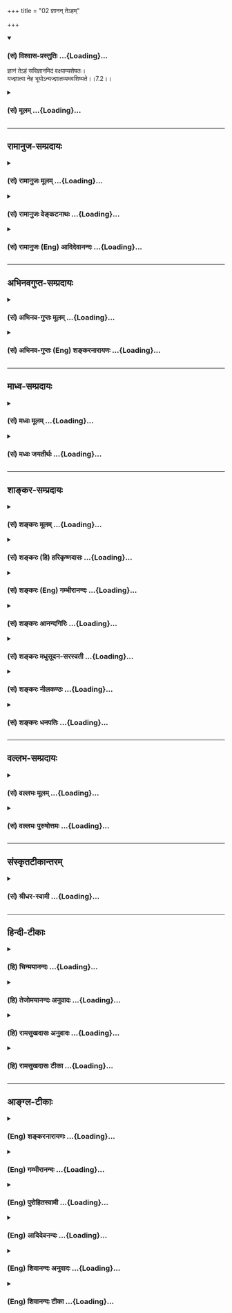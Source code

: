 +++
title = "02 ज्ञानन् तेऽहम्"

+++
<div class="js_include" newlevelforh1="3" title="(सं) विश्वास-प्रस्तुतिः" unfilled url="/purANam/mahAbhAratam/06-bhIShma-parva/02-bhagavad-gItA-parva/saMskRtam/vishvAsa-prastutiH/07_jnAna-vijnAna-yogaH/02_jnAnan_te-ham.md">
<details open><summary><h3>(सं) विश्वास-प्रस्तुतिः ...{Loading}...</h3></summary>

ज्ञानं तेऽहं सविज्ञानमिदं वक्ष्याम्यशेषतः।  
यज्ज्ञात्वा नेह भूयोऽन्यज्ज्ञातव्यमवशिष्यते।।7.2।।
</details>
</div>
<div class="js_include collapsed" newlevelforh1="3" title="(सं) मूलम्" unfilled url="/purANam/mahAbhAratam/06-bhIShma-parva/02-bhagavad-gItA-parva/saMskRtam/mUlam/07_jnAna-vijnAna-yogaH/02_jnAnan_te-ham.md">
<details><summary><h3>(सं) मूलम् ...{Loading}...</h3></summary>

ज्ञानं तेऽहं सविज्ञानमिदं वक्ष्याम्यशेषतः।  
यज्ज्ञात्वा नेह भूयोऽन्यज्ज्ञातव्यमवशिष्यते।।7.2।।
</details>
</div>


_________________
## रामानुज-सम्प्रदायः
<div class="js_include collapsed" newlevelforh1="3" title="(सं) रामानुजः मूलम्" unfilled url="/purANam/mahAbhAratam/06-bhIShma-parva/02-bhagavad-gItA-parva/saMskRtam/rAmAnujaH/mUlam/07_jnAna-vijnAna-yogaH/02_jnAnan_te-ham.md">
<details><summary><h3>(सं) रामानुजः मूलम् ...{Loading}...</h3></summary>

।।7.2।।**अहं ते** मद्विषयम् **इदं ज्ञानं** विज्ञानेन सह **अशेषतो
वक्ष्यामि।** **विज्ञानं** हि विविक्ताकारविषयं ज्ञानम् यथा अहं
मद्व्यतिरिक्तात् समस्तचिदचिद्वस्तुजातात् निखिलहेयप्रत्यनीकतया
अनवधिकातिशयासख्येकल्याणगुणगणानन्तमहाविभूतितया च विविक्त तेन
विविक्तविषयज्ञानेन सह मत्स्वरूपविषयज्ञानं वक्ष्यामि। किं बहुना यद्
ज्ञानं ज्ञात्वा मयि पुनः अन्यद् ज्ञातव्यं न अवशिष्यते। वक्ष्यमाणस्य
ज्ञानस्य दुष्प्रापताम् आह

</details>
</div>
<div class="js_include collapsed" newlevelforh1="3" title="(सं) रामानुजः वेङ्कटनाथः" unfilled url="/purANam/mahAbhAratam/06-bhIShma-parva/02-bhagavad-gItA-parva/saMskRtam/rAmAnujaH/venkaTanAthaH/07_jnAna-vijnAna-yogaH/02_jnAnan_te-ham.md">
<details><summary><h3>(सं) रामानुजः वेङ्कटनाथः ...{Loading}...</h3></summary>

ां.उ.7.26।2 इत्यादिसिद्धम् सा च ध्रुवा स्मृतिः
सर्वग्रन्थिविप्रमोक्षहेतुतया विहिता दर्शनं च तद्धेतुतया विहितम् न
चेदमुपायद्वयं गुरुलघुतारतम्यात् फलस्य चाविशिष्टत्वाल्लघौ सति नियमेन
गुरोरपरिग्रहेणानुपायत्वप्रसङ्गात् न च द्वारद्वारिभावः एकस्मिन्वाक्ये
विशिष्टैकविधिसम्भवे पृथग्विधेः परिग्रहायोगात् न च दर्शने
स्मृतिशब्देनोपचारे कश्चिद्गुणः अतो ध्रुवा स्मृतिरेव दर्शनशब्देन विशेषिता
स्मृतेश्च दर्शनसमानत्वं नाम विशदतमतया दर्शनसमानाकारत्वमेव। भवति च
स्मृतेर्भावनाप्रकर्षाद्दर्शनसमानाकारता भीरुकामुकादिषु। यथावृक्षे वृक्षे
च पश्यामि चीरकृष्णाजिनाम्बरम्। गृहीतधनुषं रामं पाशहस्तमिवान्तकम्
वा.रा.3।14।15 इत्यादि। तथालीनेव प्रतिबिम्बितेव मा.मा.अं.5 इत्यादि। एवं च
स्मृतिदर्शनशब्दयोरैकार्थ्ये सिद्धे द्रष्टव्यः ৷৷. निदिध्यासितव्यः
इत्यनयोरेकवाक्यस्थयोरपि सामान्यविशेषरूपेणैकार्थ्यमेवेति।  
  
अथ द्वितीयां प्रतिज्ञामुपपादयितुमाह पुनश्चेति। एतदुक्तं भवतिनायमात्मा
इत्यादिना केवलश्रवणमनननिदिध्यासननिषेधः अत्यन्तनिषेधे
त्वनेकप्रमाणविरोधात्। यमेवैषः इत्यादिनापि वरणीयत्वहेतुभूतस्वक्रियासाध्यो
गुणविशेषो विधीयते ईश्वरस्वाच्छन्द्यमात्राभिधाने
वैषम्यनैर्घृण्यादिदोषप्रसङ्गाच्छास्त्रानर्थक्याच्च। तथा
सिद्धगुणाभिधानेऽपि शास्त्रानर्थक्यमेव विधेयान्तराभावात्। स च
वरणीयताहेतुः साध्यो गुणो भक्तिरेव। प्रियतम एव हि वरणीयो भवति।
परमात्मविषयप्रीतिमानेव च परमात्मना वरणीयः। प्रियो हि ज्ञानिनोऽत्यर्थमहं स
च मम प्रियः 7।17 इति स्ववचनादिभिस्तथावगतेः इति। तस्याश्च प्रीतेः स्वयमपि
स्वावृतमत्वमुपायान्तरेष्वदृष्टपूर्वं दर्शयतिस्मर्यमाणेत्यादिना। तेषु
तेष्वच्युता भक्तिरच्युताऽस्तु सदा त्वयि वि.पु.1।20।18 इत्यारभ्यया
प्रीतिरविवेकानाम् वि.पु.1।20।19क्व नाकपृष्ठगमनं पुनरावृत्तिलक्षणम्। क्व
जपो वासुदेवेति मुक्तिबीजमनुत्तमम् वि.पु.2।6।44 इत्यादिभिर्भगवद्भक्ते
स्वादुतमत्वं सिद्धम्। स्मृतिः सन्तन्यते यत्रेति वा स्मृतेः सन्तानो
यत्रेति वा स्मृतिसन्तानशब्देन प्रकृतं वेदनं विशेष्यते इति
नपुंसकत्वोपपत्तिः। पुँल्लिङ्गतया वा पठितव्यम्। अस्त्वेवं तथापि
भक्तेर्मोक्षोपायत्वं कथमित्यत्राह तदेव हीति। महनीयविषये प्रीतिरेव हि
भक्तिरिति भावः। तत्र प्रमाणमाह स्नेहेति। महनीयविषये
स्नेहपूर्वमनुध्यानमिति भाव्यम् अन्यथा स्नेहपूर्वस्वप्रियतमानुध्यानस्यापि
भक्तित्वप्रसङ्गात्। एवं भक्तिरूपत्वानभ्युपगमे श्रुतिस्मृत्योः
परस्परविरोधः।  
  
अभ्युपगमे तदुपबृंहणीयत्वोपबृंहणत्वाभ्यां परस्परानुकूल्यमित्यभिप्रायेणाह
अत इति। वेदनशब्दनिर्दिष्टस्य मुक्त्युपायस्य भक्तिरूपत्वादित्यर्थः।
परमपुरुषव्यतिरिक्तोपायनिषेधमुखेन तज्ज्ञानव्यतिरिक्तोपायनिषेधः श्रुतौ
सिद्धः। तद्भक्तिव्यतिरिक्तोपायनिषेधः स्मृतौ।
तदेतद्भक्तिवेदनशब्दयोरैकार्थ्ये हि घटते। अन्यथा तु मिथो व्याघात इति। एवं
प्रतिज्ञाद्वयं कण्ठोक्त्योपपादितम् अन्यत्प्रतिज्ञाद्वयं त्वर्थतः
स्थापितम्। तथा हि वेदनव्यतिरिक्तनिषेधात्समुच्चयपक्षो निरस्तः।
कर्मापेक्षणं त्वङ्गतयेति तत्तद्वाक्यार्थनिरूपणेन सिद्धं भवति।
श्वेताश्वतरपुरुषसूक्तवाक्यविषययोरेकविषयतयोपादानात्सर्वशाखागतपुरुषसूक्तवाक्यैकार्थ्यं
सर्वोपनिषदां दर्शितम्। तत्रच महान् प्रभुर्वै पुरुषः सत्त्वस्यैष
प्रवर्तकः श्वे.उ.3।12 इत्यादिबलात्पुरुषविषयत्वमेव व्यक्तम्।
शिवादिशब्दास्तु शुद्धिगुणयोगादिना परमपुरुष एव मुख्याः।
अथर्वशिरःप्रतर्दनविद्यादिष्वपि रुद्रेन्द्राद्यन्तर्यामिपरमपुरुषोपासनमेव
विधेयमिति स्थापितं शारीरके। तत्रेति मध्यमषट्क इत्यर्थः। उपास्यभूतेत्यनेन
प्रकृतसङ्गतिः सूचिता। उपास्यभूतः परमपुरुषो हि षष्ठाध्यायान्तिमश्लोकेमाम्
6।47 इति प्रसक्तः। एतेनस्वयाथात्म्यं प्रकृत्यास्य तिरोधिः शरणागतिः।
भक्तभेदः प्रबुद्धस्य श्रैष्ठ्यं सप्तम उच्यते गी.सं.11 इति
सङ्ग्रहश्लोकोऽपि व्याख्यातः।।  
  
अथ भजनीयतयामाम् 6।47 इति प्रस्तुतं स्वात्मानं भजननिर्वृत्तये
यथावस्थितमुपदिशामीति भगवानुवाचमय्यासक्तमना इति। आसक्तः
इत्यत्रोपासनार्थमाभिमुख्यमुपसर्गविवक्षितमित्याह आभिमुख्येनेति। तदेव
सहेतुकं प्रपञ्चयति मत्प्रियत्वेत्यादिना। अहं प्रियः प्रीतिविषयो यस्य स
मत्प्रियस्तस्य भावस्तत्त्वम्। यद्वा मम प्रियत्वातिरेकेण
मत्प्रियत्वातिरेकेणेत्यर्थः। मद्विभूतिशब्देनात्र
भगवदसाधारणपरिजनपरिबर्हभूषणादीनिगृह्यन्ते नतु विभूतिमात्रम् कदाचिदपि
तद्विश्लेषायोगात्। यद्वा विभूतित्वेनाननुभवो विभूत्या विश्लेषः।
स्वरूपादिभिरपि हि विश्लेषो यथाभिलषितानुभवाभाव एव। विशीर्यमाणस्वरूपतयेति
कार्याक्षमत्वलक्षणशैथिल्येनेत्यर्थः। तेन चाप मनो विशेष्यते।
पौनरुक्त्यप्रसङ्गं परिहर्तुंस्वयं चेत्युक्तम्। मदाश्रयः इत्यत्रअब्भक्षः
इत्यादाविवावधारणं विवक्षितमिति दर्शयतिमदेकाधार इति मदनुभवैकधारक
इत्यर्थः। योगोपकारकं भजनीयविषयतत्त्वज्ञानमिहोच्यते न तु योगस्य
साक्षादनुष्ठानमित्यभिप्रायेणयुञ्जन् इति शत्रभिप्रेतमाहयोक्तुं प्रवृत्त
इति। प्रारब्धापरिसमाप्तिरूपवर्तमाने प्रारम्भोऽत्र विवक्षित इति भावः।
योगात्पूर्वमेव तत्त्वतो ज्ञातव्यत्वार्थंयोगविषयभूतमित्युक्तम्। असंशयं
समग्रम् इत्युभयं क्रियाविशेषणम्। समग्रशब्दो निस्संशयत्वाय
सर्वप्रकारविशिष्टत्वपर इति दर्शयितुंसकलपदम् विशेषदर्शनेन हि
संशयनिवृत्तिः। तच्छृणु इति प्रतिनिर्देशवशादुत्तरश्लोकालोचनया
उक्तिश्रवणयोरेकविषयत्वसिद्धेश्चात्रयथा इतिशब्दो ज्ञानपर इत्यभिप्रायेणयेन
ज्ञानेनोक्तेन ज्ञास्यसीत्युक्तम्। उक्तेन
वक्ष्यमाणवाक्यप्रतिपाद्येनेत्यर्थः।
श्रूयमाणविषयस्यादृष्टचरत्वाच्छ्रोतुरवधानकरणं प्रथमश्लोकप्रयोजनमिति
दर्शयति अवहितमना इति।।।7.2।। तच्छृणु इत्युक्तमर्थं पुनः
सावधानत्वातिशयसम्पादनायाहमपि सर्वज्ञः सर्वशक्तिर्वक्ष्यामीति वदन्असंशयं
समग्रं माम् 7।1 इत्युक्तमर्थं किञ्चिद्विशदयति ज्ञानं तेऽहम् इति श्लोकेन।
ज्ञानविज्ञानशब्दयोः पौनरुक्त्यव्युदासाय उपसर्गसिद्धं विशेषं दर्शयति
विज्ञानं विविक्ताकारविषयं ज्ञानमिति। अत्र ज्ञानविज्ञानशब्दाभ्यां
तज्जनकवाक्यलक्षणा। श्रोतव्यत्ववक्तव्यत्वे वा तज्जनकवाक्यद्वारा
तत्रोपचरिते। ज्ञानं ज्ञात्वेति ओदनपाकं पचतीतिवत्। एतेन विज्ञानशब्दस्यात्र
निदिध्यासनविषयत्वं परोक्तं प्रत्युक्तम्। अर्थस्थितिपरिज्ञानं
ह्यत्रयज्ज्ञात्वा इत्यादिनाऽपि व्यज्यते। अतः
स्वरूपनिरूपकनिरूपितस्वरूपविशेषकधर्मविषयतया
ज्ञानविज्ञानशब्दयोरपुनरुक्तिः। उभयलिङ्गतयोभयविभूतिविशिष्टतया च
वक्ष्यमाणं विविक्तत्वं दर्शयति यथाऽहमिति।
अनवधिकातिशयासङ्ख्येयकल्याणगुणगणश्चानन्तमहाविभूतिश्चेति
पृथग्बहुव्रीहिभ्याञ्ज्ञानं तु विज्ञानगुणोपपन्नं कर्माशुभं पश्यति
वर्जनीयम् इत्यत्रापि विज्ञानशब्देनैतदेव विवक्षितम् अतिशयित
विषयज्ञानस्यान्यानादरहेतुत्वात्। अशेषतः इत्येतस्यैव विवरणे
ज्ञानप्रशंसारूपं चोत्तरार्धं व्याख्याति किं बहुनेति। इह भूयः
इत्यस्यार्थोमयि पुनरिति।
अवश्यज्ञातव्यसमस्ताकारविशिष्टमिहोपदिशामीत्युक्तं भवति।  
  

</details>
</div>
<div class="js_include collapsed" newlevelforh1="3" title="(सं) रामानुजः (Eng) आदिदेवानन्दः" unfilled url="/purANam/mahAbhAratam/06-bhIShma-parva/02-bhagavad-gItA-parva/saMskRtam/rAmAnujaH/english/AdidevAnandaH/07_jnAna-vijnAna-yogaH/02_jnAnan_te-ham.md">
<details><summary><h3>(सं) रामानुजः (Eng) आदिदेवानन्दः ...{Loading}...</h3></summary>

7.2 I will declare to you in full this knowledge having Me for its
object, along with Vijnana or distinguishing knowledge. Vijnana is that
knowledge of God in which His nature is distinguished form all things. I
am distinguished from all things, animate and inanimate, as the only
Being opposed to all that is evil and endowed with infinitely great
manifestation of countless multiples of attributes of all kinds which
are auspicious, unsurpassed and without limit. I will declare to you
that knowledge which has My essence as its object. Why say much; I shall
declare to you that knowledge knowing which nothing else remains to be
known again in relation to Myself. Sri Krsna declares that this
knowledge, which will now be taught, is difficult to attain:

</details>
</div>


_________________
## अभिनवगुप्त-सम्प्रदायः
<div class="js_include collapsed" newlevelforh1="3" title="(सं) अभिनव-गुप्तः मूलम्" unfilled url="/purANam/mahAbhAratam/06-bhIShma-parva/02-bhagavad-gItA-parva/saMskRtam/abhinava-guptaH/mUlam/07_jnAna-vijnAna-yogaH/02_jnAnan_te-ham.md">
<details><summary><h3>(सं) अभिनव-गुप्तः मूलम् ...{Loading}...</h3></summary>

।।7.1 7.2।। मय्यासक्तेति ज्ञानमिति। ज्ञानविज्ञाने ज्ञानक्रिये एव। ततो न
किञ्चिदवशिष्यते सर्वस्य ज्ञेयजातस्य ज्ञानक्रियानिष्ठत्वात्।

</details>
</div>
<div class="js_include collapsed" newlevelforh1="3" title="(सं) अभिनव-गुप्तः (Eng) शङ्करनारायणः" unfilled url="/purANam/mahAbhAratam/06-bhIShma-parva/02-bhagavad-gItA-parva/saMskRtam/abhinava-guptaH/english/shankaranArAyaNaH/07_jnAna-vijnAna-yogaH/02_jnAnan_te-ham.md">
<details><summary><h3>(सं) अभिनव-गुप्तः (Eng) शङ्करनारायणः ...{Loading}...</h3></summary>

7.1-2 Mayi etc. Jnanam etc. The words jnana and vijnana mean
\[respectively\] 'knowledge' and 'action'. There remains nothing apart
from these \[two\]. For, all the knowables are rooted in the knowledge
and action.

</details>
</div>


_________________
## माध्व-सम्प्रदायः
<div class="js_include collapsed" newlevelforh1="3" title="(सं) मध्वः मूलम्" unfilled url="/purANam/mahAbhAratam/06-bhIShma-parva/02-bhagavad-gItA-parva/saMskRtam/madhvaH/mUlam/07_jnAna-vijnAna-yogaH/02_jnAnan_te-ham.md">
<details><summary><h3>(सं) मध्वः मूलम् ...{Loading}...</h3></summary>

।।7.2।। इदं मद्विषयं ज्ञानम्। विज्ञानं विशेषज्ञानम्।

</details>
</div>
<div class="js_include collapsed" newlevelforh1="3" title="(सं) मध्वः जयतीर्थः" unfilled url="/purANam/mahAbhAratam/06-bhIShma-parva/02-bhagavad-gItA-parva/saMskRtam/madhvaH/jayatIrthaH/07_jnAna-vijnAna-yogaH/02_jnAnan_te-ham.md">
<details><summary><h3>(सं) मध्वः जयतीर्थः ...{Loading}...</h3></summary>

।।7.2।। ननु ज्ञानं वक्ष्यते न तूक्तं तत्कथमिदं इति परामर्श इत्यत आह
**इदमि**ति। मामिति स्वस्य प्रकृतत्वात् तत्सम्बन्धित्वेन ज्ञानमपि
प्रकृतमिति भावः। सविज्ञानं स्वानुभवसंयुक्तं (शां.भा.) इत्येतदपाकर्तुं
विज्ञानपदार्थमाह **विज्ञानमि**ति। अस्यैव वक्ष्यमाणत्वादपरस्य तदभावादिति
भावः।

</details>
</div>


_________________
## शाङ्कर-सम्प्रदायः
<div class="js_include collapsed" newlevelforh1="3" title="(सं) शङ्करः मूलम्" unfilled url="/purANam/mahAbhAratam/06-bhIShma-parva/02-bhagavad-gItA-parva/saMskRtam/shankaraH/mUlam/07_jnAna-vijnAna-yogaH/02_jnAnan_te-ham.md">
<details><summary><h3>(सं) शङ्करः मूलम् ...{Loading}...</h3></summary>

।।7.2।। **ज्ञानं ते** तुभ्यम् **अहं सविज्ञानं** विज्ञानसहितं
स्वानुभवयुक्तम् **इदं वक्ष्यामि** कथयिष्यामि **अशेषतः** कात्स्न्र्येन।
तत् ज्ञानं विवक्षितं स्तौति श्रोतुः अभिमुखीकरणाय **यत् ज्ञात्वा** यत्
ज्ञानं ज्ञात्वा न **इह भूयः** पुनः अन्यत् **ज्ञातव्यं** पुरुषार्थसाधनम्
**अवशिष्यते** नावशिष्टं भवति। इति मत्तत्त्वज्ञो यः सः सर्वज्ञो
भवतीत्यर्थः। अतो विशिष्टफलत्वात् दुर्लभं ज्ञानम्।। कथमित्युच्यते

</details>
</div>
<div class="js_include collapsed" newlevelforh1="3" title="(सं) शङ्करः (हि) हरिकृष्णदासः" unfilled url="/purANam/mahAbhAratam/06-bhIShma-parva/02-bhagavad-gItA-parva/saMskRtam/shankaraH/hindI/harikRShNadAsaH/07_jnAna-vijnAna-yogaH/02_jnAnan_te-ham.md">
<details><summary><h3>(सं) शङ्करः (हि) हरिकृष्णदासः ...{Loading}...</h3></summary>

।।7.2।। वहीं यह अपने स्वरूपका ज्ञान मैं तुझे विज्ञानके सहित अर्थात् अपने
अनुभवके सहित निःशेषतःसम्पूर्णतासे कहूँगा। श्रोताको सम्मुख अर्थात् सावधान
करनेके लिये जिसका वर्णन करना है उस ज्ञानकी स्तुति करते हैं। जिस ज्ञानको
जान लेनेपर फिर इस जगत्में पुरुषार्थका कोई साधन जानना शेष नहीं रहता
अर्थात् जो मेरे तत्त्वको जाननेवाला है वह सर्वज्ञ हो जाता है। अतः यह
ज्ञान अति उत्तम फलवाला होनेके कारण दुर्लभ है।

</details>
</div>
<div class="js_include collapsed" newlevelforh1="3" title="(सं) शङ्करः (Eng) गम्भीरानन्दः" unfilled url="/purANam/mahAbhAratam/06-bhIShma-parva/02-bhagavad-gItA-parva/saMskRtam/shankaraH/english/gambhIrAnandaH/07_jnAna-vijnAna-yogaH/02_jnAnan_te-ham.md">
<details><summary><h3>(सं) शङ्करः (Eng) गम्भीरानन्दः ...{Loading}...</h3></summary>

7.2 Aham, I; vaksyami, shall tell; te, you; asesatah, in detail, fully;
of that (Knowledge) about Myself, which is idam, this; jnanam, Knowlege;
which is savijnanam, combined with realization, associated with personal
enlightenment; yat jnatva, after experiencing which Knowledge;
avasisyate, there remains; na anyat, nothing else, anything that can be
a means to human ends; jnatavyam, to be known; bhuyah, again; iha, here.
(In this way) the Lord praises that Knowledge which is intended to be
spoken, in order ot draw the attention of the hearer. Thus, 'he who
knows Me in reality becomes omniscient.' This is the idea. Therefore
Knowledge is difficult to attain because of its superexcellent result.
How so; This is being answered:

</details>
</div>
<div class="js_include collapsed" newlevelforh1="3" title="(सं) शङ्करः आनन्दगिरिः" unfilled url="/purANam/mahAbhAratam/06-bhIShma-parva/02-bhagavad-gItA-parva/saMskRtam/shankaraH/AnandagiriH/07_jnAna-vijnAna-yogaH/02_jnAnan_te-ham.md">
<details><summary><h3>(सं) शङ्करः आनन्दगिरिः ...{Loading}...</h3></summary>

।।7.2।। ज्ञास्यसीत्युक्त्या परोक्षज्ञानशङ्कायां तन्निवृत्त्यर्थं
तदुक्तिप्रकारमेव विवृणोति **तच्चेति।** इदमपरोक्षं ज्ञानं चैतन्यम्। तस्य
सविज्ञानस्य प्रतिलम्भे किं स्यादित्याशङ्क्याह **यज्ज्ञात्वेति।** इदमा
चैतन्यस्य परोक्षत्वं व्यावर्त्यते। तदेव सविज्ञानमिति विशेषणेन स्फुटयति।
अनवशेषेण तद्वेदनफलोपन्यासेन श्रोतारं तच्छवणप्रवणं करोति
**तज्ज्ञानमिति।** एकविज्ञानेन
सर्वविज्ञानश्रुतिमाश्रित्योत्तरार्धतात्पर्यमाह **यज्ज्ञात्वेति।**
भगवत्तत्त्वज्ञानस्य विशिष्टफलत्वमुक्त्वा फलितमाह **अत इति।**

</details>
</div>
<div class="js_include collapsed" newlevelforh1="3" title="(सं) शङ्करः मधुसूदन-सरस्वती" unfilled url="/purANam/mahAbhAratam/06-bhIShma-parva/02-bhagavad-gItA-parva/saMskRtam/shankaraH/madhusUdana-sarasvatI/07_jnAna-vijnAna-yogaH/02_jnAnan_te-ham.md">
<details><summary><h3>(सं) शङ्करः मधुसूदन-सरस्वती ...{Loading}...</h3></summary>

।।7.2।। ज्ञास्यसीत्युक्ते परोक्षमेव तज्ज्ञानं स्यादिति शङ्कां
व्यावर्तयन्स्तौति श्रोतुराभिमुख्याय इदं मद्विषयं स्वतोऽपरोक्षज्ञानम्
असंभावनादिप्रतिबन्धेन फलमजनयत्परोक्षमित्युपचर्यते। असंभावानादिनिरासे तु
विचारपरिपाकान्ते तेनैव प्रमाणेन जनितं ज्ञानं प्रतिबन्धाभावात्फलं
जनयदपरोक्षमित्युच्यते। विचारपरिपाकनिष्पन्नत्वाच्च तदेव विज्ञानं तेन
विज्ञानेन सहितमिदमपरोक्षमेव ज्ञानं शास्त्रजन्यं ते तुभ्यमहं परमाप्तो
वक्ष्याम्यशेषतः साधनफलादिसहितत्वेन निरवशेषं कथयिष्यामि।
श्रौतीमेकविज्ञानेन सर्वविज्ञानप्रतिज्ञामनुसरन्नाह यज्ज्ञानं
नित्यचैतन्यरूपं ज्ञात्वा वेदान्तजन्यमनोवृत्तिविषयीकृत्येह व्यवहारभूमौ
भूयः पुनरपि अन्यत्किंचिदपि ज्ञातव्यं नावशिष्यते।
सर्वाधिष्ठानसन्मात्रज्ञानेन कल्पितानां सर्वेषां बाधे
सन्मात्रपरिशेषात्तन्मात्रज्ञानेनैव त्वं कृतार्थो भविष्यसीत्यभिप्रायः।

</details>
</div>
<div class="js_include collapsed" newlevelforh1="3" title="(सं) शङ्करः नीलकण्ठः" unfilled url="/purANam/mahAbhAratam/06-bhIShma-parva/02-bhagavad-gItA-parva/saMskRtam/shankaraH/nIlakaNThaH/07_jnAna-vijnAna-yogaH/02_jnAnan_te-ham.md">
<details><summary><h3>(सं) शङ्करः नीलकण्ठः ...{Loading}...</h3></summary>

।।7.2।। एतदेवाह **ज्ञानमिति।** ज्ञानं शुद्धप्रज्ञानघनं ब्रह्मसत्यं
ज्ञानमनन्तं ब्रह्मविज्ञानमानन्दं ब्रह्म इति श्रुतेः। ते तुभ्यमहं
वक्ष्यामि। अशेषतः साधनकलापसहितम्। किं वचनमात्रजेन परोक्षज्ञानेन शब्दस्य
स्वविषये परोक्षज्ञानजनकत्वनियमादित्याशङ्क्याह सविज्ञानमनुभवसहितम्।
दशमस्त्वमसीत्यादौ शब्दादप्यपरोक्षज्ञानोत्पत्तिदर्शनात्कस्मिन्नु भगवो
विज्ञाते सर्वमिदं विज्ञातम् इत्येकविज्ञानात्सर्वविज्ञानप्रतिज्ञां
श्रौतीमेव वर्णयति **यज्ज्ञात्वेति।** जगत्कारणाधिष्ठानस्य ज्ञानरूपस्य
ब्रह्मणो ज्ञाने संशयोच्छेदात्सर्वस्यात्ममात्रत्वेन ज्ञातव्यानवशेषो युक्त
इत्यर्थः।

</details>
</div>
<div class="js_include collapsed" newlevelforh1="3" title="(सं) शङ्करः धनपतिः" unfilled url="/purANam/mahAbhAratam/06-bhIShma-parva/02-bhagavad-gItA-parva/saMskRtam/shankaraH/dhanapatiH/07_jnAna-vijnAna-yogaH/02_jnAnan_te-ham.md">
<details><summary><h3>(सं) शङ्करः धनपतिः ...{Loading}...</h3></summary>

।।7.2।। ज्ञास्यसीत्युक्तं तत्र ज्ञां स्तौति ज्ञानमिति। अत्र भाष्ये तच्च
मद्विषयं ज्ञानं ते तुभ्यमहं सविज्ञानं विज्ञानसहितं स्वानुभवेन
संयुक्तमिदं वक्ष्यामि कथयिष्याम्यशेषतः कात्स्त्रर्येन। तज्ज्ञानं
विवक्षितं स्तोति श्रोतुरभिमुखीकरणाय। यज्ज्ञात्वा यज्ज्ञानं ज्ञात्वा नेह
भूयः पुनर्ज्ञातव्यं पुरुषार्थसाधनमवशिष्यते नावशेषो भवतीति मत्तत्त्वशो यः
स सर्वज्ञो भवतीत्यर्थ इति। अस्मिन्भाष्ये ज्ञास्यसीत्युक्त्या
परोक्षज्ञानशङ्क्यां तन्निवृत्त्यर्थं तदुक्तिप्रकारमेव विवृणोति तच्चेति।
इदमपरोक्षज्ञानं चैतन्यम्। तस्य सविज्ञानस्य प्रतिलम्मे किं
स्यादित्याशङ्क्याह यज्ज्ञातक्वेति। इदमा चैतन्यस्य परोक्षत्वं
व्यावर्त्यते तदेव सविज्ञानमिति विशेषणेन स्फुटयत इति तद्दीकाकृतः। तदेवाह
ज्ञाममति। ज्ञानं शुद्धप्रधानंशुद्धप्रज्ञानघनं ब्रह्मसत्यं ज्ञानमनन्तं
ब्रह्मविज्ञानमानन्दं ब्रह्म इति श्रुतं ते तुभ्यमहं वक्ष्यामि। अशेषतः
साधनकलापसहितं किं वचनमात्रजेन परोक्षज्ञानेन शब्दस्य स्वविषये
परोक्षज्ञानजनकत्वानियमादित्याशङ्क्याह। सविज्ञानमनुभवसहितं
दशमस्त्वमसीत्यादौ शब्दादप्यपरोक्षज्ञानोत्पत्तिदर्शनादित्यन्ये। वस्तुस्तु
तच्च मद्विषयं ज्ञानमिति भाष्याद्भाष्यकृतामयमर्थो नाभिप्रेतोः।
सविज्ञानमिति मूलान्मूलानुगुणोऽपि न भवति। त्मान्मूलतद्भाष्यानुरोधेन
ज्ञानं शास्त्रजन्यं विज्ञानमनुभव इति व्याख्येयम्। यज्ज्ञोत्वेत्यस्य
तुयज्ज्ञात्वा न पुनर्मोहमेवं यास्यसि पाण्डव इति श्लोकस्थभाष्यानुसारेण
मद्विषयं ज्ञानं शास्त्रजन्यं सविज्ञानं लब्ध्वेत्यर्थं इत्यविरोधः।
मद्विषयस्य ज्ञानस्य सकलाधिष्ठानविषयत्वात्। अन्यज्ज्ञातव्यं
नावशिष्यतेयेनाश्रुतं श्रुतं भवति इत्यादिश्रुतिरिति भावः। यत्त्विदं
मद्विषयं विज्ञानेन सहितमपरोक्षमेव ज्ञानं शास्त्रजन्यं ते तुम्यमहं
वक्ष्यामि जज्ज्ञानं नित्यचैतन्यरुपं ज्ञात्वा
वेदान्तजन्यमनोवृत्तिविषयीकृत्येति। तत्र यजज्ञानमित्याद्युपेक्ष्यं
यच्छब्दस्य प्रस्तुतपरामर्शकत्वेन सविज्ञानस्य ज्ञानस्य यदा परामृष्टस्य
चैतन्यरुपार्थकत्वायोगात्।

</details>
</div>


_________________
## वल्लभ-सम्प्रदायः
<div class="js_include collapsed" newlevelforh1="3" title="(सं) वल्लभः मूलम्" unfilled url="/purANam/mahAbhAratam/06-bhIShma-parva/02-bhagavad-gItA-parva/saMskRtam/vallabhaH/mUlam/07_jnAna-vijnAna-yogaH/02_jnAnan_te-ham.md">
<details><summary><h3>(सं) वल्लभः मूलम् ...{Loading}...</h3></summary>

।।7.2।। वक्ष्यमाणं स्तौति ज्ञानमिति। माहात्म्यविषयकं ज्ञानं विज्ञानं
विविधतया चिदचिद्रूपतया च तत्तद्विभूतिधर्मरूपतयाऽवान्तरविशेषैश्च
यथार्थज्ञानं तेन सहितं अशेषतो वक्ष्यामि। यद्याथात्म्यं ज्ञात्वा
भूयोऽन्यज्ज्ञातव्यमविशष्टं न भवति।

</details>
</div>
<div class="js_include collapsed" newlevelforh1="3" title="(सं) वल्लभः पुरुषोत्तमः" unfilled url="/purANam/mahAbhAratam/06-bhIShma-parva/02-bhagavad-gItA-parva/saMskRtam/vallabhaH/puruShottamaH/07_jnAna-vijnAna-yogaH/02_jnAnan_te-ham.md">
<details><summary><h3>(सं) वल्लभः पुरुषोत्तमः ...{Loading}...</h3></summary>

  
  
।।7.2।। ननु योगस्वरूपनिरूपणे पूर्वमपि स्वरूपज्ञानमुक्तमेव पुनरेतज्ज्ञानं
किंरूपं इत्याशङ्क्याह ज्ञानं तेऽहमिति। अहं पुरुषोत्तमः ते तव त्वदर्थं
ज्ञानं शास्त्रोक्तप्रकारेण मत्स्वरूपविषयं अशेषतः सम्पूर्णं लीलादिसहितं
वक्ष्यामि। कीदृशं तत् सविज्ञानं स्वरूपानुभवसहितम्। अनुभवस्वरूपमेवाह
इदमिति अनुभूयमानस्वस्वस्पात्मकम्। एतज्ज्ञानान्तरं पुनरन्यज्ज्ञेयं
नास्तीत्याह यदिति। यत् स्वस्वरूपानुभवसहितं स्वस्वरूपं ज्ञात्वा इह
अस्मिन् मद्भक्तिमार्गे भरतखण्डे अस्मिन्मनुष्यजन्मनि वा ज्ञातव्यं न
अवशिष्यते। एतज्ज्ञानेनैव दास्यानुभवो भवतीत्यर्थः।  
  

</details>
</div>


_________________
## संस्कृतटीकान्तरम्
<div class="js_include collapsed" newlevelforh1="3" title="(सं) श्रीधर-स्वामी" unfilled url="/purANam/mahAbhAratam/06-bhIShma-parva/02-bhagavad-gItA-parva/saMskRtam/shrIdhara-svAmI/07_jnAna-vijnAna-yogaH/02_jnAnan_te-ham.md">
<details><summary><h3>(सं) श्रीधर-स्वामी ...{Loading}...</h3></summary>

।।7.2।। वक्ष्यमाणं स्तौति **ज्ञानमिति।** ज्ञानं शास्त्रीयं
विज्ञानमनुभवस्तत्सहितम्। इदं मद्विषयम्। अशेषतः साकल्येन वक्ष्यामि।
यज्ज्ञात्वेह श्रेयोमार्गे वर्तमानस्य पुनरन्यज्ज्ञातव्यमवशिष्टं न भवति।
तेनैव कृतार्थो भवतीत्यर्थः।

</details>
</div>


_________________
## हिन्दी-टीकाः
<div class="js_include collapsed" newlevelforh1="3" title="(हि) चिन्मयानन्दः" unfilled url="/purANam/mahAbhAratam/06-bhIShma-parva/02-bhagavad-gItA-parva/hindI/chinmayAnandaH/07_jnAna-vijnAna-yogaH/02_jnAnan_te-ham.md">
<details><summary><h3>(हि) चिन्मयानन्दः ...{Loading}...</h3></summary>

।।7.2।। श्री शंकराचार्य के अनुसार शास्योक्त पदार्थों का परिज्ञान ज्ञान
है तथा शास्त्र से ज्ञात तत्त्व का यथार्थ रूप में स्वानुभव होना विज्ञान
है। जहाँ भगवान् श्रीकृष्ण अर्जुन को वचन देते हैं कि वे न केवल शास्त्रीय
सिद्धांतों का वर्णन करेंगे वरन् प्रवचनकाल में ही वे उसे आत्मानुभव के
सर्वोच्च शिखर तक पहुँचा भी देंगे। उनका यह कथन कुछ अविश्वसनीय प्रतीत हो
सकता है क्योंकि योग साधना तथा भारतीय दर्शन की अन्य शाखाओं में साधक को
लक्ष्य का ज्ञान प्राप्त करने के पश्चात् उसकी प्राप्ति के लिये विशेष
साधना करनी होती है। परन्तु वेदान्त शास्त्र इनसे भिन्न है क्योंकि इसमें
साधक को उसके नित्यसिद्ध स्वरूप का ही बोध कराया गया है न कि स्व्ायं से
भिन्न किसी वस्तु का। अत एक सुयोग्य विद्यार्थी को उपदेश ग्रहण के पश्चात्
आत्मानुभव के लिये कहीं किसी वन प्रान्त में जाने की आवश्यकता नहीं होती
है। यदि शिष्य ज्ञान के लिये आवश्यक गुणों से सम्पन्न है और गुरु के बताये
हुए तर्कों को समझने में समर्थ है तो उसे अध्ययन काल में ही आत्मानुभव हो
सकता है। यही कारण है कि वेदान्त केवल सुयोग्य विद्यार्थियों को ही पढ़ाया
जाता है। उत्तम शिष्य के लिये आत्मानुभूति तत्काल प्राप्य है। उसे कालान्तर
अथवा देशान्तर की अपेक्षा नहीं होती। यदि वेदान्त एक पूर्ण शास्त्र है और
उपदेश काल में ही आत्मानुभव सिद्ध हो सकता है तो फिर क्या कारण है कि
विश्वभर में ऐसे ज्ञानी पुरुष विरले ही होते हैं भगवान् कहते हैं

</details>
</div>
<div class="js_include collapsed" newlevelforh1="3" title="(हि) तेजोमयानन्दः अनुवादः" unfilled url="/purANam/mahAbhAratam/06-bhIShma-parva/02-bhagavad-gItA-parva/hindI/tejomayAnandaH/anuvAdaH/07_jnAna-vijnAna-yogaH/02_jnAnan_te-ham.md">
<details><summary><h3>(हि) तेजोमयानन्दः अनुवादः ...{Loading}...</h3></summary>

।।7.2।। मैं तुम्हारे लिए विज्ञान सहित इस ज्ञान को अशेष रूप से कहूँगा
जिसको जानकर यहाँ (जगत् में) फिर और कुछ जानने योग्य (ज्ञातव्य) शेष नहीं
रह जाता है।।  
  

</details>
</div>
<div class="js_include collapsed" newlevelforh1="3" title="(हि) रामसुखदासः अनुवादः" unfilled url="/purANam/mahAbhAratam/06-bhIShma-parva/02-bhagavad-gItA-parva/hindI/rAmasukhadAsaH/anuvAdaH/07_jnAna-vijnAna-yogaH/02_jnAnan_te-ham.md">
<details><summary><h3>(हि) रामसुखदासः अनुवादः ...{Loading}...</h3></summary>

।।7.2।। तेरे लिये मैं विज्ञानसहित ज्ञान सम्पूर्णतासे कहूँगा, जिसको
जाननेके बाद फिर यहाँ कुछ भी जानना बाकी नहीं रहेगा।

</details>
</div>
<div class="js_include collapsed" newlevelforh1="3" title="(हि) रामसुखदासः टीका" unfilled url="/purANam/mahAbhAratam/06-bhIShma-parva/02-bhagavad-gItA-parva/hindI/rAmasukhadAsaH/TIkA/07_jnAna-vijnAna-yogaH/02_jnAnan_te-ham.md">
<details><summary><h3>(हि) रामसुखदासः टीका ...{Loading}...</h3></summary>

।।7.2।।***व्याख्या--*'ज्ञानं तेऽहं सविज्ञानमिदं
वक्ष्याम्यशेषतः'--**भगवान् कहते हैं कि भैया अर्जुन! अब मैं विज्ञानसहित
ज्ञान कहूँगा **(टिप्पणी प₀ 392.1),** तुम्हें कहूँगा और मैं खुद कहूँगा
तथा सम्पूर्णतासे कहूँगा। ऐसे तो हरेक आदमी हरेक गुरुसे मेरे स्वरूपके
बारेमें सुनता है और उससे लाभ भी होता है; परन्तु तुम्हें मैं स्वयं कह रहा
हूँ। स्वयं कौन; जो समग्र परमात्मा है, वह मैं स्वयं! मैं स्वयं मेरे
स्वरूपका जैसा वर्णन कर सकता हूँ, वैसा दूसरे नहीं कर सकते; क्योंकि वे तो
सुनकर और अपनी बुद्धिके अनुसार विचार करके ही कहते हैं **(टिप्पणी प₀
392.2)**। उनकी बुद्धि समष्टि बुद्धिका एक छोटा-सा अंश है, वह कितना जान
सकती है !वे तो पहले अनजान होकर फिर जानकार बनते हैं, पर मैं सदा
अलुप्तज्ञान हूँ। मेरेमें अनजानपना न है, न कभी था, न होगा और न होना सम्भव
ही है। इसलिये मैं तेरे लिये उस तत्त्वका वर्णन करूँगा, जिसको जाननेके बाद
और कुछ जानना बाकी नहीं रहेगा।  
  
दसवें अध्यायके सोलहवें श्लोकमें अर्जुन कहते हैं कि आप अपनी सब-की-सब
विभूतियोंको कहनेमें समर्थ हैं--**'वक्तुमर्हस्यशेषेण दिव्या
ह्यात्मविभूतयः'** तो उसके उत्तरमें भगवान् कहते हैं कि मेरे विस्तारका
अन्त नहीं है इसलिये प्रधानतासे कहूँगा--**'प्राधान्यतः कुरुश्रेष्ठ
नास्त्यन्तो विस्तरस्य मे'**(10। 19)। फिर अन्तमें कहते हैं कि मेरी
विभूतियोंका अन्त नहीं है--**'नान्तोऽस्ति मम दिव्यानां विभूतीनां परंतप'**
(10। 40)। यहाँ (7। 2 में) भगवान् कहते हैं कि मैं विज्ञानसहित ज्ञानको
सम्पूर्णतासे कहूँगा, शेष नहीं रखूँगा--**'अशेषतः। '** इसका तात्पर्य यह
समझना चाहिये कि मैं तत्त्वसे कहूँगा। तत्त्वसे कहनेके बाद कहना, जानना कुछ
भी बाकी नहीं रहेगा। दसवें अध्यायमें विभूति और योगकी बात आयी कि भगवान्की
विभूतियोंका और योगका अन्त नहीं है। अभिप्राय है कि विभूतियोंका अर्थात्
भगवान्की जो अलग-अलग शक्तियाँ हैं, उनका और भगवान्के योगका अर्थात्
सामर्थ्य, ऐश्वर्यका अन्त नहीं आता। रामचरितमानसमें कहा है--

</details>
</div>


_________________
## आङ्ग्ल-टीकाः
<div class="js_include collapsed" newlevelforh1="3" title="(Eng) शङ्करनारायणः" unfilled url="/purANam/mahAbhAratam/06-bhIShma-parva/02-bhagavad-gItA-parva/english/shankaranArAyaNaH/07_jnAna-vijnAna-yogaH/02_jnAnan_te-ham.md">
<details><summary><h3>(Eng) शङ्करनारायणः ...{Loading}...</h3></summary>

7.2. I Shall teach you this knowledge in full together with action; for
a person who has known this there remains in this world nothing else to
be known.

</details>
</div>
<div class="js_include collapsed" newlevelforh1="3" title="(Eng) गम्भीरानन्दः" unfilled url="/purANam/mahAbhAratam/06-bhIShma-parva/02-bhagavad-gItA-parva/english/gambhIrAnandaH/07_jnAna-vijnAna-yogaH/02_jnAnan_te-ham.md">
<details><summary><h3>(Eng) गम्भीरानन्दः ...{Loading}...</h3></summary>

7.2 I shall tell you in detail of this Knowledge which is combined with
realization, \[From the statement, 'jnasyasi, you will know', in the
earlier verse, one may conclude that the Lord is speaking of indirect or
theoretical knowledge. The word 'idam, this' rules out such a
conclusion; and it has also been said that this Knowledge is
'savijnanam, combined with direct experienece, realization'; it is
Consciousness.\] after experience which there remains nothing else here
to be known again.

</details>
</div>
<div class="js_include collapsed" newlevelforh1="3" title="(Eng) पुरोहितस्वामी" unfilled url="/purANam/mahAbhAratam/06-bhIShma-parva/02-bhagavad-gItA-parva/english/purohitasvAmI/07_jnAna-vijnAna-yogaH/02_jnAnan_te-ham.md">
<details><summary><h3>(Eng) पुरोहितस्वामी ...{Loading}...</h3></summary>

7.2 I will reveal to this knowledge unto thee, and how it may be
realised; which, once accomplished, there remains nothing else worth
having in this life.

</details>
</div>
<div class="js_include collapsed" newlevelforh1="3" title="(Eng) आदिदेवनन्दः" unfilled url="/purANam/mahAbhAratam/06-bhIShma-parva/02-bhagavad-gItA-parva/english/AdidevanandaH/07_jnAna-vijnAna-yogaH/02_jnAnan_te-ham.md">
<details><summary><h3>(Eng) आदिदेवनन्दः ...{Loading}...</h3></summary>

7.2 I will declare to you in full, this knowledge (of God) along with
the knowledge which makes it distinguished (Vijnana), knowing which
nothing else remains to be known.

</details>
</div>
<div class="js_include collapsed" newlevelforh1="3" title="(Eng) शिवानन्दः अनुवादः" unfilled url="/purANam/mahAbhAratam/06-bhIShma-parva/02-bhagavad-gItA-parva/english/shivAnandaH/anuvAdaH/07_jnAna-vijnAna-yogaH/02_jnAnan_te-ham.md">
<details><summary><h3>(Eng) शिवानन्दः अनुवादः ...{Loading}...</h3></summary>

7.2 I shall declare to thee in full this knowledge combined with
realisation, after knowing which nothing more here remains to be known.

</details>
</div>
<div class="js_include collapsed" newlevelforh1="3" title="(Eng) शिवानन्दः टीका" unfilled url="/purANam/mahAbhAratam/06-bhIShma-parva/02-bhagavad-gItA-parva/english/shivAnandaH/TIkA/07_jnAna-vijnAna-yogaH/02_jnAnan_te-ham.md">
<details><summary><h3>(Eng) शिवानन्दः टीका ...{Loading}...</h3></summary>

7.2 ज्ञानम् indirect knowledge of Sastras; ते to thee; अहम् I;
सविज्ञानम् combined with realisation (direct knowledge of the Atman
through experience); इदम् this; वक्ष्यामि will declare; अशेषतः in full;
यत् which; ज्ञात्वा having known; न not; इह here; भूयः more; अन्यत्
anything else; ज्ञातव्यम् what ought to be known; अवशिष्यते
remains.Commentary Jnanam is Paroksha Jnanam or indirect knowledge of
Brahman obtained through the study of the Upanishads. Vijnanam is
Visesha Jnanam; i.e.; Aparoksha Jnanam obtained through direct
Selfrealisation (intuitional wisdom).In this verse the Lord praises
knowledge in order to make Arjuna follow His instruction closely with
rapt attention; faith and interest. The Lord says I shall teach thee in
full. You will attain to omniscience or perfect knowledge of the Self;
after knowing which nothing more remains to be known here. If anyone
attains the knowledge of the Self; he will know everything. That is the
reason why Saunaka; the great householder; approacehd Angirasa
respectfully and asked What is that; O Lord; which being known all this
becomes known (Cf.XIII.11)

</details>
</div>
